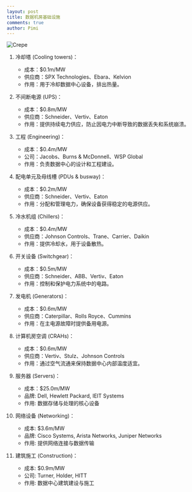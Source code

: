 ```yaml
---
layout: post
title: 数据机房基础设施
comments: true
author: Pimi
---
```


![Crepe](https://pimipan.github.io/assets/img/20240923-data-center.jpeg)

1. 冷却塔 (Cooling towers)：
   - 成本：$0.1m/MW
   - 供应商：SPX Technologies、Ebara、Kelvion
   - 作用：用于冷却数据中心设备，排出热量。

2. 不间断电源 (UPS)：
   - 成本：$0.8m/MW
   - 供应商：Schneider、Vertiv、Eaton
   - 作用：提供持续电力供应，防止因电力中断导致的数据丢失和系统崩溃。

3. 工程 (Engineering)：
   - 成本：$0.4m/MW
   - 公司：Jacobs、Burns & McDonnell、WSP Global
   - 作用：负责数据中心的设计和工程建设。

4. 配电单元及母线槽 (PDUs & busway)：
   - 成本：$0.2m/MW
   - 供应商：Schneider、Vertiv、Eaton
   - 作用：分配和管理电力，确保设备获得稳定的电源供应。

5. 冷水机组 (Chillers)：
   - 成本：$0.4m/MW
   - 供应商：Johnson Controls、Trane、Carrier、Daikin
   - 作用：提供冷却水，用于设备散热。

6. 开关设备 (Switchgear)：
   - 成本：$0.5m/MW
   - 供应商：Schneider、ABB、Vertiv、Eaton
   - 作用：控制和保护电力系统中的电路。

7. 发电机 (Generators)：
   - 成本：$0.6m/MW
   - 供应商：Caterpillar、Rolls Royce、Cummins
   - 作用：在主电源故障时提供备用电源。

8. 计算机房空调 (CRAHs)：
   - 成本：$0.6m/MW
   - 供应商：Vertiv、Stulz、Johnson Controls
   - 作用：通过空气流通来保持数据中心内部温度适宜。

9. 服务器 (Servers)：
   - 成本：$25.0m/MW
   - 品牌: Dell, Hewlett Packard, IEIT Systems
   - 作用: 数据存储与处理的核心设备

10. 网络设备 (Networking)：
    - 成本: $3.6m/MW
    - 品牌: Cisco Systems, Arista Networks, Juniper Networks 
    - 作用: 提供网络连接与数据传输

11. 建筑施工 (Construction)：
    - 成本: $0.9m/MW 
    - 公司: Turner, Holder, HITT 
    - 作用: 数据中心建筑建设与施工
